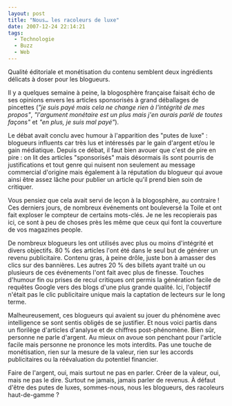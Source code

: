 ```yaml
---
layout: post
title: "Nous… les racoleurs de luxe"
date: 2007-12-24 22:14:21
tags:
  - Technologie
  - Buzz
  - Web
---
```


Qualit&#233; &#233;ditoriale et mon&#233;tisation du contenu semblent deux ingr&#233;dients d&#233;licats &#224; doser pour les blogueurs. 

Il y a quelques semaine &#224; peine, la blogosph&#232;re fran&#231;aise faisait &#233;cho de ses opinions envers les articles sponsoris&#233;s &#224; grand d&#233;ballages de pincettes (_&quot;je suis pay&#233; mais cela ne change rien &#224; l'int&#233;grit&#233; de mes propos&quot;_, _&quot;l'argument mon&#233;taire est un plus mais j'en aurais parl&#233; de toutes fa&#231;ons&quot;_ et _&quot;en plus, je suis mal pay&#233;&quot;_). 

Le d&#233;bat avait conclu avec humour &#224; l'apparition des &quot;putes de luxe&quot;&nbsp;: blogueurs influents car tr&#232;s lus et int&#233;ress&#233;s par le gain d'argent et/ou le gain m&#233;diatique. Depuis ce d&#233;bat, il faut bien avouer que c'est de pire en pire&nbsp;: on lit des articles &quot;sponsoris&#233;s&quot; mais d&#233;sormais ils sont pourris de justifications et tout genre qui nuisent non seulement au message commercial d'origine mais &#233;galement &#224; la r&#233;putation du blogueur qui avoue ainsi &#234;tre assez l&#226;che pour publier un article qu'il prend bien soin de critiquer. 

Vous pensiez que cela avait servi de le&#231;on &#224; la blogosph&#232;re, au contraire&nbsp;! Ces derniers jours, de nombreux &#233;v&#233;nements ont boulevers&#233; la Toile et ont fait exploser le compteur de certains mots-cl&#233;s. Je ne les recopierais pas ici, ce sont &#224; peu de choses pr&#232;s les m&#234;me que ceux qui font la couverture de vos magazines people. 

De nombreux blogueurs les ont utilis&#233;s avec plus ou moins d'int&#233;grit&#233; et divers objectifs. 80 % des articles l'ont &#233;t&#233; dans le seul but de g&#233;n&#233;rer un revenu publicitaire. Contenu gras, &#224; peine dr&#244;le, juste bon &#224; amasser des clics sur des banni&#232;res. Les autres 20 % des billets ayant trait&#233; un ou plusieurs de ces &#233;v&#233;nements l'ont fait avec plus de finesse. Touches d'humour fin ou prises de recul critiques ont permis la g&#233;n&#233;ration facile de requ&#234;tes Google vers des blogs d'une plus grande qualit&#233;. Ici, l'objectif n'&#233;tait pas le clic publicitaire unique mais la captation de lecteurs sur le long terme. 

Malheureusement, ces blogueurs qui avaient su jouer du ph&#233;nom&#232;ne avec intelligence se sont sentis oblig&#233;s de se justifier. Et nous voici partis dans un floril&#232;ge d'articles d'analyse et de chiffres post-ph&#233;nom&#232;ne. Bien s&#251;r, personne ne parle d'argent. Au mieux on avoue son penchant pour l'article facile mais personne ne prononce les mots interdits. Pas une touche de mon&#233;tisation, rien sur la mesure de la valeur, rien sur les accords publicitaires ou la r&#233;&#233;valuation du potentiel financier. 

Faire de l'argent, oui, mais surtout ne pas en parler. Cr&#233;er de la valeur, oui, mais ne pas le dire. Surtout ne jamais, jamais parler de revenus. À d&#233;faut d'&#234;tre des putes de luxes, sommes-nous, nous les blogueurs, des racoleurs haut-de-gamme&nbsp;?